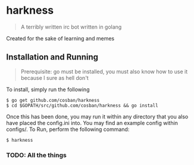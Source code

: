 # harkness
>A terribly written irc bot written in golang

Created for the sake of learning and memes

## Installation and Running
>Prerequisite: go must be installed, you must also know how to use it because 
I sure as hell don't

To install, simply run the following

    $ go get github.com/cosban/harkness
    $ cd $GOPATH/src/github.com/cosban/harkness && go install

Once this has been done, you may run it within any directory that you also have
placed the config.ini into. You may find an example config within configs/. To
Run, perform the following command:

    $ harkness

### TODO: All the things
